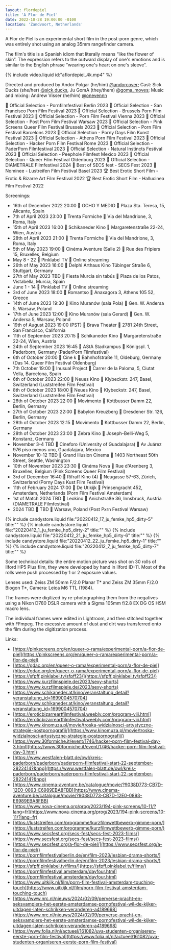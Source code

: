 ```yaml
---
layout: flordepiel
title: 'A Flor de Piel'
date: 2022-10-28 19:00:00 -0100
location: 'Zandvoort, Netherlands'
---
```


A Flor de Piel is an experimental short film in the post-porn genre, which was entirely shot using an analog 35mm rangefinder camera. 

The film's title is a Spanish idiom that literally means “like the flower of skin“. The expression refers to the outward display of one's emotions and is similar to the English phrase “wearing one&apos;s heart on one&apos;s sleeve“.

{% include video.liquid id:"aflordepiel_4k.mp4" %}

Directed and produced by Andor Polgar (he/him) [@andorcover](https://instagram.com/andorcover); Cast: Sick Ducks (she/her) [@sick.ducks](https://www.instagram.com/sick.ducks/), Ju GomA (they/them) [@goma_moves](https://www.instagram.com/goma_moves/); Music and mixing: Andrew Visser (he/him) [@onevennn](https://www.instagram.com/onevennn/)

🌿 Official Selection - Pornfilmfestival Berlin 2023
🌿 Official Selection - San Francisco Porn Film Festival 2023
🌿 Official Selection - Brussels Porn Film Festival 2023
🌿 Official Selection - Porn Film Festival Vienna 2023
🌿 Official Selection - Post Porn Film Festival Warsaw 2023
🌿 Official Selection - Pink Screens Queer Film Festival Brussels 2023
🌿 Official Selection - Porn Film Festival Barcelons 2023
🌿 Official Selection - Porny Days Film Kunst Festival 2023
🌿 Official Selection - Athens Porn Film Festival 2023
🌿 Official Selection - Hacker Porn Film Festival Rome 2023
🌿 Official Selection - PaderPorn Filmfestival 2023
🌿 Official Selection - Natural Instincts Festival 2023
🌿 Official Selection - Peephole Filmfest Mexico 2023
🌿 Official Selection - Queer Film Festival Oldenburg 2023
🌿 Official Selection - DIAMETRALE Filmfestival 2024
🏅 Best of SECS fest - SECS Fest 2023
🏅 Nominee - Lustreifen Film Festival Basel 2023
🏆 Best Erotic Short Film - Erotic & Bizarre Art Film Festival 2022
🏆 Best Erotic Short Film - Hallucinea Film Festival 2022

Screenings:<br />
- 16th of December 2022 20:00 🎦 OCHO Y MEDIO 📍 Plaza Sta. Teresa, 15, Alicante, Spain
- 7th of April 2023 23:00 🎦 Trenta Formiche 📍 Via del Mandrione, 3, Roma, Italy
- 15th of April 2023 16:00 🎦 Schikaneder Kino 📍 Margaretenstraße 22-24, Wien, Austria
- 28th of April 2023 21:00 🎦 Trenta Formiche 📍 Via del Mandrione, 3, Roma, Italy
- 5th of May 2023 19:00 🎦 Cinéma Aventure (Salle 2) 📍 Rue des Fripiers 15, Bruxelles, Belgium
- May 8 - 22 🎦 Pinklabel TV 📍 Online streaming
- 26th of May 2023 16:00 🎦 Delphi Arthaus Kino Tübinger Straße 6, Stuttgart, Germany
- 27th of May 2023 TBD 🎦 Fiesta Murcia sin tabús 📍 Plaza de los Patos, Vistabella, Murcia, Spain
- June 1 - 14 🎦 Pinklabel TV 📍 Online streaming
- 3rd of June 2023 18:00 🎦 Romantso 📍 Anaxagora 3, Athens 105 52, Greece
- 14th of June 2023 19:30 🎦 Kino Muranów (sala Pola) 📍 Gen. W. Andersa 5, Warsaw, Poland
- 17th of June 2023 12:00 🎦 Kino Muranów (sala Gerard) 📍 Gen. W. Andersa 5, Warsaw, Poland
- 19th of August 2023 19:00 (PST) 🎦 Brava Theater 📍 2781 24th Street, San Francisco, California
- 11th of September 2023 20:15 🎦 Schikaneder Kino 📍 Margaretenstraße 22-24, Wien, Austria
- 24th of September 2023 16:45 🎦 AStA Stadkampus 📍 Königspl. 1, Paderborn, Germany (PaderPorn Filmfestival)
- 6th of October 20:00 🎦 Cine k 📍 Bahnhofstraße 11, Oldeburg, Germany (Das 14. Queer Film Festival Oldenburg)
- 7th October 19:00 🎦 Inusual Project 📍 Carrer de la Paloma, 5, Ciutat Vella, Barcelona, Spain
- 6th of October 2023 22:00 🎦 Neues Kino 📍 Klybeckstr. 247, Basel, Switzerland (Luststreifen Film Festival)
- 8th of October 2023 18:00 🎦 Neues Kino 📍 Klybeckstr. 247, Basel, Switzerland (Luststreifen Film Festival)
- 26th of October 2023 22:00 🎦 Movimento 📍 Kottbusser Damm 22, Berlin, Germany
- 27th of October 2023 22:00 🎦 Babylon Kreuzberg 📍 Dresdener Str. 126, Berlin, Germany
- 28th of October 2023 12:15 🎦 Movimento 📍 Kottbusser Damm 22, Berlin, Germany
- 28th of October 2023 23:00 🎦 Zebra Kino 📍 Joseph-Belli-Weg 5, Konstanz, Germany
- November 3-4 TBD 🎦 Cineforo (University of Guadalajara) 📍 Av Juárez 976 piso menos uno, Guadalajara, Mexico
- November 10-12 TBD 🎦 Grand Illusion Cinema 📍 1403 Northeast 50th Street, Seattle, Washington
- 10th of November 2023 23:30 🎦 Cinéma Nova 📍 Rue d'Arenberg 3, Bruxelles, Belgium (Pink Screens Queer Film Festival)
- 3rd of December 16:40 🎦 Rifraff Kino (4) 📍 Neugasse 57-63, Zürich, Switzerland (Porny Days Kust Film Festival)
- 11th of February 2024 17:00 🎦 De Utikijk 📍 Prinsengracht 452, Amsterdam, Netherlands (Porn Film Festival Amsterdam)
- 1st of Match 2024 TBD 🎦 Leokino 📍 Anichstraße 36, Innsbruck, Austria (DIAMETRALE Filmfestival)
- 2024 TBD 🎦 TBD 📍 Warsaw, Poland (Post Pxrn Festival Warsaw)

{% include candystore.liquid file:"20220412_17_ju_femke_hp5_dirty-5" title:"" %}
{% include candystore.liquid file:"20220412_1_ju_femke_hp5_dirty-2" title:"" %}
{% include candystore.liquid file:"20220412_21_ju_femke_hp5_dirty-6" title:"" %}
{% include candystore.liquid file:"20220412_22_ju_femke_hp5_dirty-1" title:"" %}
{% include candystore.liquid file:"20220412_7_ju_femke_hp5_dirty-7" title:"" %}

Some technical details: the entire motion picture was shot on 30 rolls of Ilford HP5 Plus film, they were developed by hand in Ilford ID-11. Most of the rolls were push processed by 1 or 2 exposure values.

Lenses used: Zeiss ZM 50mm F/2.0 Planar T* and Zeiss ZM 35mm F/2.0 Biogon T*, Camera: Leica M6 TTL (1984).

The frames were digitized by re-photographing them from the negatives using a Nikon D780 DSLR camera with a Sigma 105mm f/2.8 EX DG OS HSM macro lens.

The individual frames were edited in Lightroom, and then stitched together with FFmpeg. The excessive amount of dust and dirt was transferred onto the film during the digitization process.

Links:
- [https://pinkscreens.org/en/queer-o-rama/experimental-porn/a-flor-de-piel](https://pinkscreens.org/en/queer-o-rama/experimental-porn/a-flor-de-piel)
- [https://gdac.org/en/queer-o-rama/experimental-porn/a-flor-de-piel](https://gdac.org/en/queer-o-rama/experimental-porn/a-flor-de-piel)
- [https://sfpff.pinklabel.tv/sfpff23/](https://sfpff.pinklabel.tv/sfpff23/)
- [https://www.kurzfilmspiele.de/2023/sexy-shorts](https://www.kurzfilmspiele.de/2023/sexy-shorts)
- [https://www.schikaneder.at/kino/veranstaltung_detail?veranstaltung_id=1699004570704](https://www.schikaneder.at/kino/veranstaltung_detail?veranstaltung_id=1699004570704)
- [https://eroticbizarreartfilmfestival.weebly.com/program-viii.html](https://eroticbizarreartfilmfestival.weebly.com/program-viii.html)
- [https://www.kinomuza.pl/movie/troska-widzialnosci-artystyczne-strategie-postpornografii/](https://www.kinomuza.pl/movie/troska-widzialnosci-artystyczne-strategie-postpornografii/)
- [https://www.30formiche.it/event/1746/hacker-porn-film-festival-day-3.html](https://www.30formiche.it/event/1746/hacker-porn-film-festival-day-3.html)
- [https://www.westfalen-blatt.de/owl/kreis-paderborn/paderborn/paderporn-filmfestival-start-22-september-2822414?&npg](https://www.westfalen-blatt.de/owl/kreis-paderborn/paderborn/paderporn-filmfestival-start-22-september-2822414?&npg)
- [https://www.cinema-aventure.be/catalogue/movie/?9038D773-CB7D-12E0-0893-E6989EBA8FBB](https://www.cinema-aventure.be/catalogue/movie/?9038D773-CB7D-12E0-0893-E6989EBA8FBB)
- [https://www.nova-cinema.org/prog/2023/194-pink-screens/10-11/?lang=fr](https://www.nova-cinema.org/prog/2023/194-pink-screens/10-11/?lang=fr)
- [https://luststreifen.com/programme/kurzfilmwettbewerb-gimme-porn/](https://luststreifen.com/programme/kurzfilmwettbewerb-gimme-porn/)
- [https://www.secsfest.org/secs-fest/secs-fest-2023-films/](https://www.secsfest.org/secs-fest/secs-fest-2023-films/)
- [https://www.secsfest.org/a-flor-de-piel/](https://www.secsfest.org/a-flor-de-piel/)
- [https://pornfilmfestivalberlin.de/en/film-2023/lesbian-drama-shorts/](https://pornfilmfestivalberlin.de/en/film-2023/lesbian-drama-shorts/)
- [https://sfpff.pinklabel.tv/films/](https://sfpff.pinklabel.tv/films/)
- [https://pornfilmfestival.amsterdam/dayfour.html](https://pornfilmfestival.amsterdam/dayfour.html)
- [https://www.uitkijk.nl/film/porn-film-festival-amsterdam-touching-touch](https://www.uitkijk.nl/film/porn-film-festival-amsterdam-touching-touch)
- [https://www.nrc.nl/nieuws/2024/02/09/perverse-pracht-en-seksvampiers-het-eerste-amsterdamse-pornofestival-wil-de-kijker-uitdagen-laten-schrikken-veranderen-a4189698](https://www.nrc.nl/nieuws/2024/02/09/perverse-pracht-en-seksvampiers-het-eerste-amsterdamse-pornofestival-wil-de-kijker-uitdagen-laten-schrikken-veranderen-a4189698)
- [https://www.folia.nl/nl/actueel/161082/uva-studenten-organiseren-eerste-porn-film-festival](https://www.folia.nl/nl/actueel/161082/uva-studenten-organiseren-eerste-porn-film-festival)